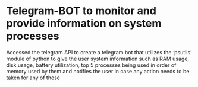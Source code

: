 # Telegram-BOT to monitor and provide information on system processes
Accessed the telegram API to create a telegram bot that utilizes the ‘psutils’ module of python to give the user system information such as RAM usage, disk usage, battery utilization, top 5 processes being used in order of memory used by them and notifies the user in case any action needs to be taken for any of these
